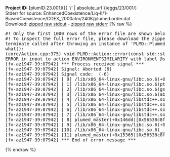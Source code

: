 **Project ID:** [plumID:23.001]({{ '/' | absolute_url }}eggs/23/001/)  
Stderr for source:  EnhancedCoexistence/Liq-II/1-BiasedCoexistence/COEX_2000atm/240K/plumed.order.dat   
Download: [zipped raw stdout](plumed.order.dat.plumed_master.stdout.txt.zip) - [zipped raw stderr](plumed.order.dat.plumed_master.stderr.txt.zip) 
{% raw %}
<pre>
#! Only the first 1000 rows of the error file are shown below
#! To inspect the full error file, please download the zipped raw stderr file above
terminate called after throwing an instance of 'PLMD::Plumed::ExceptionError'
what():
(core/Action.cpp:375) void PLMD::Action::error(const std::string&) const
ERROR in input to action ENVIRONMENTSIMILARITY with label @s9 : missing input file ice.pdb
[fv-az1947-39:07942] *** Process received signal ***
[fv-az1947-39:07942] Signal: Aborted (6)
[fv-az1947-39:07942] Signal code:  (-6)
[fv-az1947-39:07942] [ 0] /lib/x86_64-linux-gnu/libc.so.6(+0x45330)[0x7fa097245330]
[fv-az1947-39:07942] [ 1] /lib/x86_64-linux-gnu/libc.so.6(pthread_kill+0x11c)[0x7fa09729eb2c]
[fv-az1947-39:07942] [ 2] /lib/x86_64-linux-gnu/libc.so.6(gsignal+0x1e)[0x7fa09724527e]
[fv-az1947-39:07942] [ 3] /lib/x86_64-linux-gnu/libc.so.6(abort+0xdf)[0x7fa0972288ff]
[fv-az1947-39:07942] [ 4] /lib/x86_64-linux-gnu/libstdc++.so.6(+0xa5ff5)[0x7fa0976a5ff5]
[fv-az1947-39:07942] [ 5] /lib/x86_64-linux-gnu/libstdc++.so.6(+0xbb0da)[0x7fa0976bb0da]
[fv-az1947-39:07942] [ 6] /lib/x86_64-linux-gnu/libstdc++.so.6(_ZSt10unexpectedv+0x0)[0x7fa0976a5a55]
[fv-az1947-39:07942] [ 7] /lib/x86_64-linux-gnu/libstdc++.so.6(+0xa5a6f)[0x7fa0976a5a6f]
[fv-az1947-39:07942] [ 8] plumed_master(+0x146dd)[0x56538c8fb6dd]
[fv-az1947-39:07942] [ 9] /lib/x86_64-linux-gnu/libc.so.6(+0x2a1ca)[0x7fa09722a1ca]
[fv-az1947-39:07942] [10] /lib/x86_64-linux-gnu/libc.so.6(__libc_start_main+0x8b)[0x7fa09722a28b]
[fv-az1947-39:07942] [11] plumed_master(+0x15365)[0x56538c8fc365]
[fv-az1947-39:07942] *** End of error message ***
</pre>
{% endraw %}
